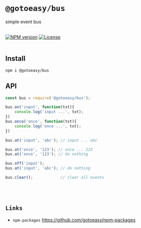 # `@gotoeasy/bus`
simple event bus
<br>
<br>

[![NPM version](https://img.shields.io/npm/v/@gotoeasy/bus.svg)](https://www.npmjs.com/package/@gotoeasy/bus)
[![License](https://img.shields.io/badge/License-MIT-brightgreen.svg)](https://github.com/gotoeasy/npm-packages/blob/master/LICENSE)
<br>
<br>

## Install
```
npm i @gotoeasy/bus
```

## API
```js
const bus = require('@gotoeasy/bus');

bus.on('input', function(txt){
    console.log('input ...', txt);
})
bus.once('once', function(txt){
    console.log('once ...', txt);
})

bus.at('input', 'abc'); // input ... abc

bus.at('once', '123'); // once ... 123
bus.at('once', '123'); // do nothing

bus.off('input');
bus.at('input', 'abc'); // do nothing

bus.clear();            // clear all events

```
<br>
<br>

## `Links`
* `npm-packages` https://github.com/gotoeasy/npm-packages

